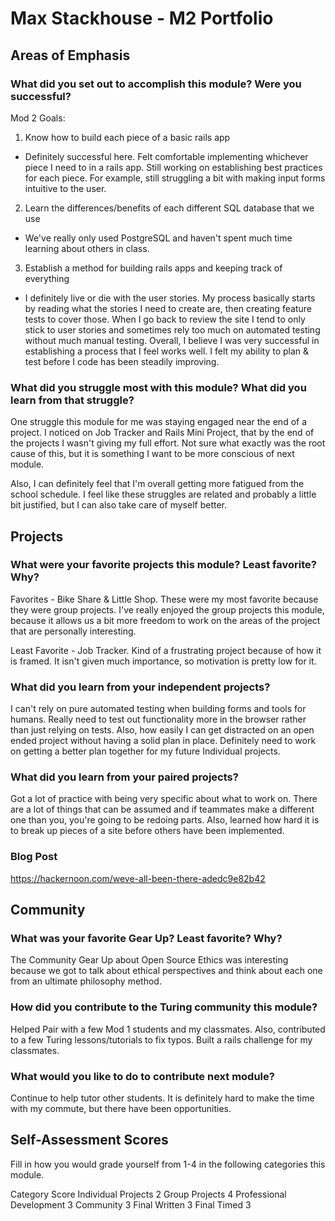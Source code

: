 # Max Stackhouse - M2 Portfolio
## Areas of Emphasis
### What did you set out to accomplish this module? Were you successful?
Mod 2 Goals:
1. Know how to build each piece of a basic rails app
  * Definitely successful here. Felt comfortable implementing whichever piece I need to in a rails app. Still working on establishing best practices for each piece. For example, still struggling a bit with making input forms intuitive to the user.
2. Learn the differences/benefits of each different SQL database that we use
  * We've really only used PostgreSQL and haven't spent much time learning about others in class.
3. Establish a method for building rails apps and keeping track of everything
  * I definitely live or die with the user stories. My process basically starts by reading what the stories I need to create are, then creating feature tests to cover those. When I go back to review the site I tend to only stick to user stories and sometimes rely too much on automated testing without much manual testing. Overall, I believe I was very successful in establishing a process that I feel works well. I felt my ability to plan & test before I code has been steadily improving.


### What did you struggle most with this module? What did you learn from that struggle?

One struggle this module for me was staying engaged near the end of a project. I noticed on Job Tracker and Rails Mini Project, that by the end of the projects I wasn't giving my full effort. Not sure what exactly was the root cause of this, but it is something I want to be more conscious of next module.

Also, I can definitely feel that I'm overall getting more fatigued from the school schedule. I feel like these struggles are related and probably a little bit justified, but I can also take care of myself better.

## Projects
### What were your favorite projects this module? Least favorite? Why?
Favorites - Bike Share & Little Shop. These were my most favorite because they were group projects. I've really enjoyed the group projects this module, because it allows us a bit more freedom to work on the areas of the project that are personally interesting.

Least Favorite - Job Tracker. Kind of a frustrating project because of how it is framed. It isn't given much importance, so motivation is pretty low for it.

### What did you learn from your independent projects?
I can't rely on pure automated testing when building forms and tools for humans. Really need to test out functionality more in the browser rather than just relying on tests. Also, how easily I can get distracted on an open ended project without having a solid plan in place. Definitely need to work on getting a better plan together for my future Individual projects.

### What did you learn from your paired projects?
Got a lot of practice with being very specific about what to work on. There are a lot of things that can be assumed and if teammates make a different one than you, you're going to be redoing parts. Also, learned how hard it is to break up pieces of a site before others have been implemented.

### Blog Post
https://hackernoon.com/weve-all-been-there-adedc9e82b42 

## Community
### What was your favorite Gear Up? Least favorite? Why?
The Community Gear Up about Open Source Ethics was interesting because we got to talk about ethical perspectives and think about each one from an ultimate philosophy method.

### How did you contribute to the Turing community this module?
Helped Pair with a few Mod 1 students and my classmates. Also, contributed to a few Turing lessons/tutorials to fix typos. Built a rails challenge for my classmates.

### What would you like to do to contribute next module?
Continue to help tutor other students. It is definitely hard to make the time with my commute, but there have been opportunities.

## Self-Assessment Scores
Fill in how you would grade yourself from 1-4 in the following categories this module.

Category	Score
Individual Projects	2
Group Projects	4
Professional Development	3
Community	3
Final Written	3
Final Timed	3
